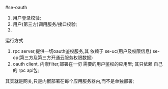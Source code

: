 #se-oauth
1. 用户登录校验;
2. 用户(第三方)调用服务/接口校验;
3. 


运行方式
1. rpc server,提供一切oauth鉴权服务,其 依赖于 se-uc(用户及权限信息) se-op(第三方及第三方开通云服务权限数据)
2. oauth client, 内嵌filter,部署在一切 需要的用户鉴权的应用里; 其只依赖 自己的 rpc api包;




其实就是网关,只是内嵌部署在每个应用服务器内,而不是单独部署;